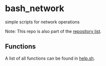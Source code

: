 # bash_network
simple scripts for network operations

Note: This repo is also part of the [repository list](https://github.com/peterweissig/bash_repo).

## Functions
A list of all functions can be found in [help.sh](scripts/help.sh).
